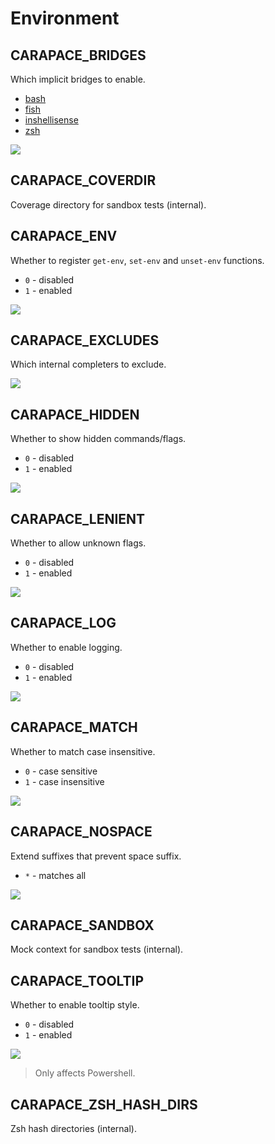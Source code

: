 # Environment

## CARAPACE_BRIDGES

Which implicit bridges to enable.

- [bash](https://www.gnu.org/software/bash/)
- [fish](https://fishshell.com/)
- [inshellisense](https://github.com/microsoft/inshellisense)
- [zsh](https://www.zsh.org/)

![](./bridges.cast)

## CARAPACE_COVERDIR

Coverage directory for sandbox tests (internal).
      
## CARAPACE_ENV

Whether to register `get-env`, `set-env` and `unset-env` functions.

- `0` - disabled
- `1` - enabled

![](./env.cast)

## CARAPACE_EXCLUDES

Which internal completers to exclude.

![](./excludes.cast)
          
## CARAPACE_HIDDEN

Whether to show hidden commands/flags.
        
- `0` - disabled
- `1` - enabled

![](./hidden.cast)

## CARAPACE_LENIENT

Whether to allow unknown flags.

- `0` - disabled
- `1` - enabled

![](./lenient.cast)
      
## CARAPACE_LOG

Whether to enable logging.

- `0` - disabled
- `1` - enabled
          
![](./log.cast)

## CARAPACE_MATCH

Whether to match case insensitive.

- `0` - case sensitive
- `1` - case insensitive

![](./match.cast)

## CARAPACE_NOSPACE

Extend suffixes that prevent space suffix.

- `*` - matches all

![](./nospace.cast)
        
## CARAPACE_SANDBOX

Mock context for sandbox tests (internal).
      
## CARAPACE_TOOLTIP

Whether to enable tooltip style.

- `0` - disabled
- `1` - enabled

![](./tooltip.cast)

> Only affects Powershell.

## CARAPACE_ZSH_HASH_DIRS

Zsh hash directories (internal).
